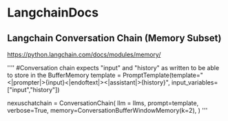 # LangchainDocs

## Langchain Conversation Chain (Memory Subset)
https://python.langchain.com/docs/modules/memory/

''''
#Conversation chain expects "input" and "history" as written to be able to store in the BufferMemory
template = PromptTemplate(template="<|prompter|>{input}<|endoftext|><|assistant|>{history}", input_variables=["input","history"])

nexuschatchain = ConversationChain(
    llm = llms,
    prompt=template,
    verbose=True,
    memory=ConversationBufferWindowMemory(k=2),
)
'''
